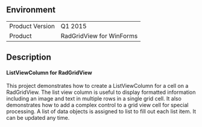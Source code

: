 ## Environment
<table>
	<tr>
		<td>Product Version</td>
		<td>Q1 2015</td>
	</tr>
	<tr>
		<td>Product</td>
		<td>RadGridView for WinForms</td>
	</tr>
</table>


## Description 

#### ListViewColumn for RadGridView

This project demonstrates how to create a ListViewColumn for a cell on a RadGridView.  The list view column is useful to display formatted information including an image and text in multiple rows in a single grid cell.  It also demonstrates how to add a complex control to a grid view cell for special processing.  A list of data objects is assigned to list to fill out each list item.  It can be updated any time.
